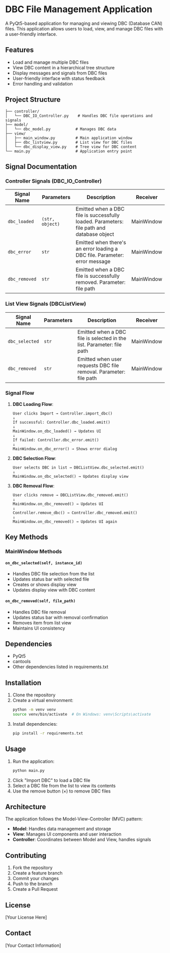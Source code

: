 # DBC File Management Application

A PyQt5-based application for managing and viewing DBC (Database CAN) files. This application allows users to load, view, and manage DBC files with a user-friendly interface.

## Features

- Load and manage multiple DBC files
- View DBC content in a hierarchical tree structure
- Display messages and signals from DBC files
- User-friendly interface with status feedback
- Error handling and validation

## Project Structure

```
├── controller/
│   └── DBC_IO_Controller.py    # Handles DBC file operations and signals
├── model/
│   └── dbc_model.py           # Manages DBC data
├── view/
│   ├── main_window.py         # Main application window
│   ├── dbc_listview.py        # List view for DBC files
│   └── dbc_display_view.py    # Tree view for DBC content
└── main.py                    # Application entry point
```

## Signal Documentation

### Controller Signals (DBC_IO_Controller)

| Signal Name | Parameters | Description | Receiver |
|-------------|------------|-------------|-----------|
| `dbc_loaded` | `(str, object)` | Emitted when a DBC file is successfully loaded. Parameters: file path and database object | MainWindow |
| `dbc_error` | `str` | Emitted when there's an error loading a DBC file. Parameter: error message | MainWindow |
| `dbc_removed` | `str` | Emitted when a DBC file is successfully removed. Parameter: file path | MainWindow |

### List View Signals (DBCListView)

| Signal Name | Parameters | Description | Receiver |
|-------------|------------|-------------|-----------|
| `dbc_selected` | `str` | Emitted when a DBC file is selected in the list. Parameter: file path | MainWindow |
| `dbc_removed` | `str` | Emitted when user requests DBC file removal. Parameter: file path | MainWindow |

### Signal Flow

1. **DBC Loading Flow**:
   ```
   User clicks Import → Controller.import_dbc()
   ↓
   If successful: Controller.dbc_loaded.emit()
   ↓
   MainWindow.on_dbc_loaded() → Updates UI
   ↓
   If failed: Controller.dbc_error.emit()
   ↓
   MainWindow.on_dbc_error() → Shows error dialog
   ```

2. **DBC Selection Flow**:
   ```
   User selects DBC in list → DBCListView.dbc_selected.emit()
   ↓
   MainWindow.on_dbc_selected() → Updates display view
   ```

3. **DBC Removal Flow**:
   ```
   User clicks remove → DBCListView.dbc_removed.emit()
   ↓
   MainWindow.on_dbc_removed() → Updates UI
   ↓
   Controller.remove_dbc() → Controller.dbc_removed.emit()
   ↓
   MainWindow.on_dbc_removed() → Updates UI again
   ```

## Key Methods

### MainWindow Methods

#### `on_dbc_selected(self, instance_id)`
- Handles DBC file selection from the list
- Updates status bar with selected file
- Creates or shows display view
- Updates display view with DBC content

#### `on_dbc_removed(self, file_path)`
- Handles DBC file removal
- Updates status bar with removal confirmation
- Removes item from list view
- Maintains UI consistency

## Dependencies

- PyQt5
- cantools
- Other dependencies listed in requirements.txt

## Installation

1. Clone the repository
2. Create a virtual environment:
   ```bash
   python -m venv venv
   source venv/bin/activate  # On Windows: venv\Scripts\activate
   ```
3. Install dependencies:
   ```bash
   pip install -r requirements.txt
   ```

## Usage

1. Run the application:
   ```bash
   python main.py
   ```
2. Click "Import DBC" to load a DBC file
3. Select a DBC file from the list to view its contents
4. Use the remove button (×) to remove DBC files

## Architecture

The application follows the Model-View-Controller (MVC) pattern:

- **Model**: Handles data management and storage
- **View**: Manages UI components and user interaction
- **Controller**: Coordinates between Model and View, handles signals

## Contributing

1. Fork the repository
2. Create a feature branch
3. Commit your changes
4. Push to the branch
5. Create a Pull Request

## License

[Your License Here]

## Contact

[Your Contact Information] 